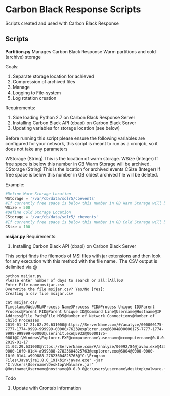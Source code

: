 # Carbon Black Response Scripts
Scripts created and used with Carbon Black Response

## Scripts
**Partition.py**
Manages Carbon Black Response Warm partitions and cold (archive) storage

Goals:
1. Separate storage location for achieved
2. Compression of archived files
3. Manage
4. Logging to File-system
5. Log rotation creation


Requirements:
1. Side loading Python 2.7 on Carbon Black Response Server
2. Installing Carbon Black  API (cbapi) on Carbon Black Server
3. Updating variables for storage location (see below)

Before running this script please ensure the following variables are configured for your network, this script is meant to run as a cronjob, so it does not take any parameters 



WStorage (String)  This is the location of warm storage.
WSize (Integer)    If free space is below this number in GB Warm Storage will be archived.
CStorage (String) This is the location for archived events
CSize (Integer) If free space is below this  number in GB oldest archived file will be deleted.

Example:
```python
#Define Warm Storage Location
WStorage = '/var/cb/data/solr5/cbevents'
#If currently free space is below this number in GB Warm Storage will be archived.
WSize = 500
#Define Cold Storage Location 
CStorage = '/var/cb/data/solr5/_cbevents'
#If currently free space is below this number in GB Cold Storage will be deleted 
CSize = 100
```

**msijar.py**
Requirements:
1. Installing Carbon Black API (cbapi) on Carbon Black Server

This script finds the filemods of MSI files with jar extensions and then look for any execution with this method with the file name.  The CSV output is delimited via @ 
```
python msijar.py 
Please enter number of days to search or all:[All]60 
Enter File name:msijar.csv 
Overwrite the file msijar.csv? Yes/No [Yes]: 
Creating a csv file msijar.csv
```
```
cat msijar.csv 
Timestamp@WebURL@Process Name@Process PID@Process Unique ID@Parent Process@Parent PID@Parent Unique ID@Command Line@Username@Hostname@IP Address@File Path@File MD5@Number of Network Connections@Number of Child Processes
2019-01-17 21:02:29.631000@https://ServerName.com/#/analyze/000000175-7777-1774-9999-999999-00000/7623@explorer.exe@6004@00000175-7777-1774-9999-999999-00000@userinit.exe@5932@00000175-0001@C:\Windows\Explorer.EXE@computername\username@ccomputername@0.0.0.0@c:\users\tbrady\desktop\malware.jar@d07fa3f1ace1936e3f7@0@4
2019-01-17 21:02:29.631000@https://ServerName.com/#/analyze/00992/84@javaw.exe@4336@000-0000-10f0-01d4-a999888-27823604825763@explorer.exe@6004@0000-0000-10f0-01d4-a999888-27823604825763@"C:\Program Files\Java\jre1.8.0_191\bin\javaw.exe" -jar "C:\Users\Username\Desktop\Malware.jar" @Hostname\Username@hostname@0.0.0.0@c:\users\username\desktop\malware.jar@d07fa3f1ace1936e3f7@0@6
```

Todo
 1. Update with Crontab information

